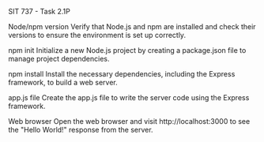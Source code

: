SIT 737 - Task 2.1P

Node/npm version
Verify that Node.js and npm are installed and check their versions to ensure the environment is set up correctly.

npm init
Initialize a new Node.js project by creating a package.json file to manage project dependencies.

npm install
Install the necessary dependencies, including the Express framework, to build a web server.

app.js file
Create the app.js file to write the server code using the Express framework.

Web browser
Open the web browser and visit http://localhost:3000 to see the "Hello World!" response from the server.
